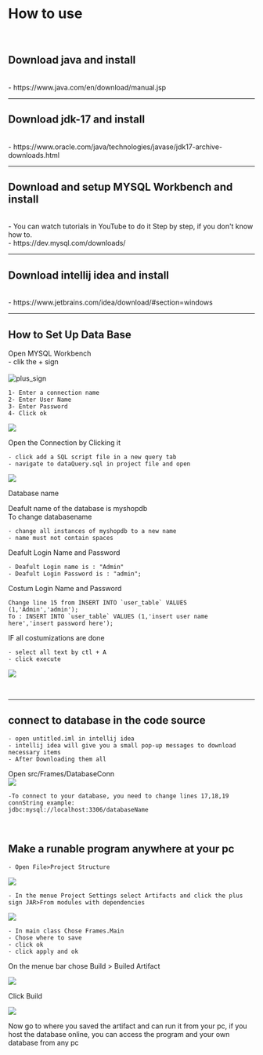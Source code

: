 

# How to use 
<br/>

## Download java and install
<br/>
- https://www.java.com/en/download/manual.jsp
<br/>
<hr/>

## Download jdk-17 and install

<br/>
- https://www.oracle.com/java/technologies/javase/jdk17-archive-downloads.html
<br/><hr/>

## Download and setup MYSQL Workbench and install
<br/>
- You can watch tutorials in YouTube  to do it Step by step, if you don't know how to. 
<br/>
- https://dev.mysql.com/downloads/
<br/><hr/>

## Download intellij idea and install
<br/>
- https://www.jetbrains.com/idea/download/#section=windows
<br/><hr/>

## How to Set Up Data Base

Open MYSQL Workbench
<br/>
    - clik the + sign     
    <br/>
![plus_sign](ss/plus_sign.jpg)

    1- Enter a connection name
    2- Enter User Name
    3- Enter Password
    4- Click ok
![](ss/newConn.jpg)

Open the Connection by Clicking it

    - click add a SQL script file in a new query tab
    - navigate to dataQuery.sql in project file and open
![](ss//newQuery.jpg)

Database name
<br/>

Deafult name of the database is myshopdb
<br/>
To change databasename

    - change all instances of myshopdb to a new name
    - name must not contain spaces
    
    
Deafult Login Name and Password 

    - Deafult Login name is : "Admin" 
    - Deafult Login Password is : "admin";
    
Costum Login Name and Password
    
    Change line 15 from INSERT INTO `user_table` VALUES (1,'Admin','admin');
    To : INSERT INTO `user_table` VALUES (1,'insert user name here','insert password here');

IF all costumizations are done

    - select all text by ctl + A
    - click execute
![](ss/createDatabase.jpg)


<br/><hr/>

## connect to database in the code source

    - open untitled.iml in intellij idea
    - intellij idea will give you a small pop-up messages to download necessary items
    - After Downloading them all

Open src/Frames/DatabaseConn
<br/>
![](ss/ConnString.jpg)
<br/>
    
    -To connect to your database, you need to change lines 17,18,19
    connString example:
    jdbc:mysql://localhost:3306/databaseName

<br/>
    
## Make a runable program anywhere at your pc

    - Open File>Project Structure
![](ss/fileProjectSt.jpg)
    
    - In the menue Project Settings select Artifacts and click the plus sign JAR>From modules with dependencies
    
![](ss/Arti2.jpg)

    - In main class Chose Frames.Main
    - Chose where to save
    - click ok
    - click apply and ok
    
On the menue bar chose Build > Builed Artifact

![](ss/BuiledArti.jpg)

Click Build 

![](ss/BuşledArti2.jpg)

Now go to where you saved the artifact and can run it from your pc, if you host the database online,
you can access the program and your own database from any pc
    


